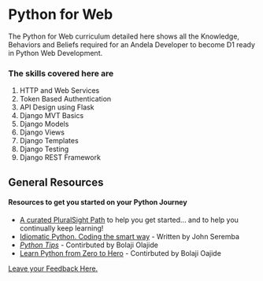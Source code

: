 # Python for Web

The Python for Web curriculum detailed here shows all the Knowledge, Behaviors and Beliefs required for an Andela Developer to become D1 ready in Python Web Development.

### The skills covered here are
1. HTTP and Web Services
2. Token Based Authentication
3. API Design using Flask
4. Django MVT Basics
5. Django Models
6. Django Views
7. Django Templates
8. Django Testing
9. Django REST Framework


## General Resources
#### Resources to get you started on your Python Journey

- [A curated PluralSight Path](https://app.pluralsight.com/channels/details/7ea6a9f4-44c5-4c5d-9f74-34506617067c) to help you get started... and to help you continually keep learning! 
- [Idiomatic Python. Coding the smart way](https://medium.com/the-andela-way/idiomatic-python-coding-the-smart-way-cc560fa5f1d6) - Written by John Seremba
- [_Python Tips_](http://book.pythontips.com/en/latest/index.html) - Contirbuted by Bolaji Olajide
- [Learn Python from Zero to Hero](https://medium.freecodecamp.org/learning-python-from-zero-to-hero-120ea540b567) - Contirbuted by Bolaji Oajide



[Leave your Feedback Here.](https://goo.gl/forms/3L1LYIy2jMlhzrYn2)
